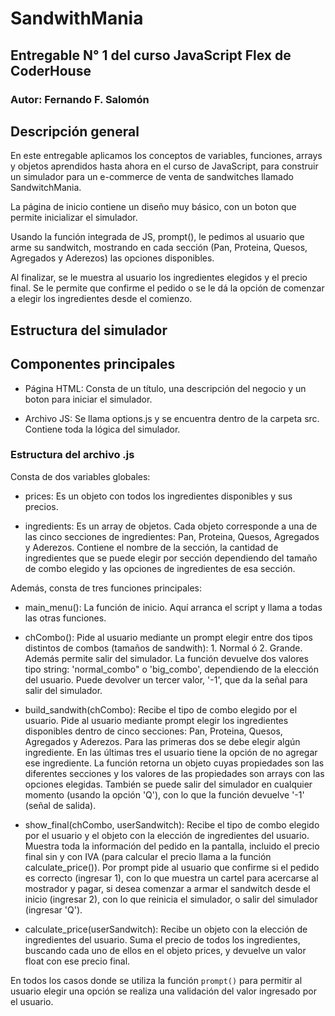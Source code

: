 # SandwithMania
## Entregable N° 1 del curso JavaScript Flex de CoderHouse
### Autor: Fernando F. Salomón

## Descripción general

En este entregable aplicamos los conceptos de variables, funciones, arrays y objetos aprendidos hasta ahora en el curso de JavaScript, para construir un simulador para un e-commerce de venta de sandwitches llamado SandwitchMania. 

La página de inicio contiene un diseño muy básico, con un boton que permite inicializar el simulador.

Usando la función integrada de JS, prompt(), le pedimos al usuario que arme su sandwitch, mostrando en cada sección (Pan, Proteina, Quesos, Agregados y Aderezos) las opciones disponibles.

Al finalizar, se le muestra al usuario los ingredientes elegidos y el precio final. Se le permite que confirme el pedido o se le dá la opción de comenzar a elegir los ingredientes desde el comienzo.

## Estructura del simulador

## Componentes principales

* Página HTML: Consta de un título, una descripción del negocio y un boton para iniciar el simulador.

* Archivo JS: Se llama options.js y se encuentra dentro de la carpeta src. Contiene toda la lógica del simulador.

### Estructura del archivo .js

Consta de dos variables globales:

* prices: Es un objeto con todos los ingredientes disponibles y sus precios.

* ingredients: Es un array de objetos. Cada objeto corresponde a una de las cinco secciones de ingredientes: Pan, Proteina, Quesos, Agregados y Aderezos. Contiene el nombre de la sección, la cantidad de ingredientes que se puede elegir por sección dependiendo del tamaño de combo elegido y las opciones de ingredientes de esa sección.

Además, consta de tres funciones principales:

* main_menu(): La función de inicio. Aquí arranca el script y llama a todas las otras funciones.

* chCombo(): Pide al usuario mediante un prompt elegir entre dos tipos distintos de combos (tamaños de sandwith): 1. Normal ó 2. Grande. Además permite salir del simulador. La función devuelve dos valores tipo string: 'normal_combo" o 'big_combo', dependiendo de la elección del usuario. Puede devolver un tercer valor, '-1', que da la señal para salir del simulador.

* build_sandwith(chCombo): Recibe el tipo de combo elegido por el usuario. Pide al usuario mediante prompt elegir los ingredientes disponibles dentro de cinco secciones: Pan, Proteina, Quesos, Agregados y Aderezos. Para las primeras dos se debe elegir algún ingrediente. En las últimas tres el usuario tiene la opción de no agregar ese ingrediente. La función retorna un objeto cuyas propiedades son las diferentes secciones y los valores de las propiedades son arrays con las opciones elegidas. También se puede salir del simulador en cualquier momento (usando la opción 'Q'), con lo que la función devuelve '-1' (señal de salida).

* show_final(chCombo, userSandwitch): Recibe el tipo de combo elegido por el usuario y el objeto con la elección de ingredientes del usuario. Muestra toda la información del pedido en la pantalla, incluido el precio final sin y con IVA (para calcular el precio llama a la función calculate_price()). Por prompt pide al usuario que confirme si el pedido es correcto (ingresar 1), con lo que muestra un cartel para acercarse al mostrador y pagar, si desea comenzar a armar el sandwitch desde el inicio (ingresar 2), con lo que reinicia el simulador, o salir del simulador (ingresar 'Q').

* calculate_price(userSandwitch): Recibe un objeto con la elección de ingredientes del usuario. Suma el precio de todos los ingredientes, buscando cada uno de ellos en el objeto prices, y devuelve un valor float con ese precio final.

En todos los casos donde se utiliza la función ```prompt()``` para permitir al usuario elegir una opción se realiza una validación del valor ingresado por el usuario.

